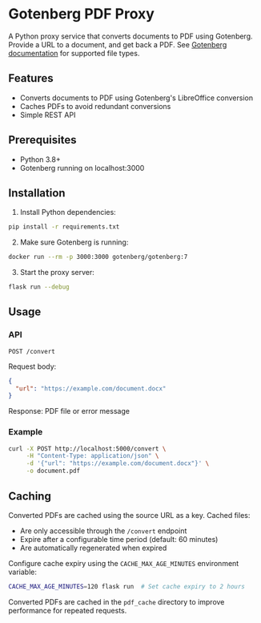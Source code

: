 # Gotenberg PDF Proxy

A Python proxy service that converts documents to PDF using Gotenberg. Provide a URL to a document, and get back a PDF. See [Gotenberg documentation](https://gotenberg.dev/docs/routes#office-documents-into-pdfs-route) for supported file types.

## Features

- Converts documents to PDF using Gotenberg's LibreOffice conversion
- Caches PDFs to avoid redundant conversions
- Simple REST API

## Prerequisites

- Python 3.8+
- Gotenberg running on localhost:3000

## Installation

1. Install Python dependencies:

```bash
pip install -r requirements.txt
```

2. Make sure Gotenberg is running:

```bash
docker run --rm -p 3000:3000 gotenberg/gotenberg:7
```

3. Start the proxy server:

```bash
flask run --debug
```

## Usage

### API

`POST /convert`

Request body:

```json
{
  "url": "https://example.com/document.docx"
}
```

Response: PDF file or error message

### Example

```bash
curl -X POST http://localhost:5000/convert \
     -H "Content-Type: application/json" \
     -d '{"url": "https://example.com/document.docx"}' \
     -o document.pdf
```

## Caching

Converted PDFs are cached using the source URL as a key. Cached files:
- Are only accessible through the `/convert` endpoint
- Expire after a configurable time period (default: 60 minutes)
- Are automatically regenerated when expired

Configure cache expiry using the `CACHE_MAX_AGE_MINUTES` environment variable:
```bash
CACHE_MAX_AGE_MINUTES=120 flask run  # Set cache expiry to 2 hours
```
Converted PDFs are cached in the `pdf_cache` directory to improve performance for repeated requests.
